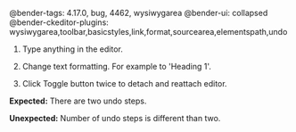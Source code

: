 @bender-tags: 4.17.0, bug, 4462, wysiwygarea
@bender-ui: collapsed
@bender-ckeditor-plugins: wysiwygarea,toolbar,basicstyles,link,format,sourcearea,elementspath,undo


1. Type anything in the editor.

2. Change text formatting. For example to 'Heading 1'.

3. Click Toggle button twice to detach and reattach editor.

**Expected:** There are two undo steps.

**Unexpected:** Number of undo steps is different than two.
